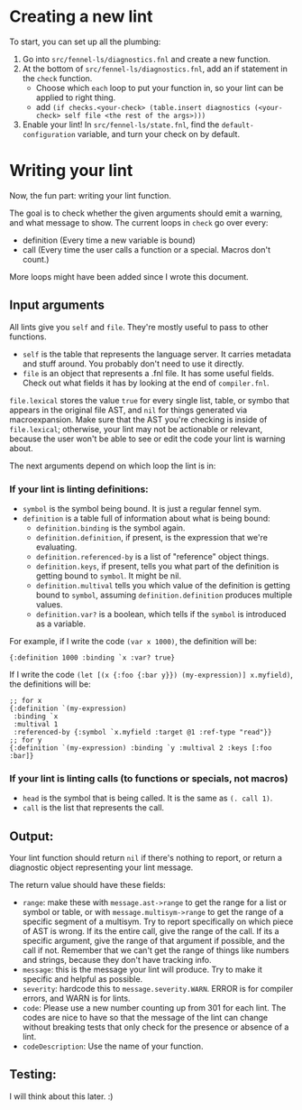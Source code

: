 # Creating a new lint
To start, you can set up all the plumbing:

1. Go into `src/fennel-ls/diagnostics.fnl` and create a new function.
2. At the bottom of `src/fennel-ls/diagnostics.fnl`, add an if statement in the
   `check` function.
    * Choose which `each` loop to put your function in, so your lint can be
      applied to right thing.
    * add `(if checks.<your-check> (table.insert diagnostics (<your-check> self file <the rest of the args>)))`
3. Enable your lint! In `src/fennel-ls/state.fnl`, find the
   `default-configuration` variable, and turn your check on by default.

# Writing your lint
Now, the fun part: writing your lint function.

The goal is to check whether the given arguments should emit a warning, and
what message to show. The current loops in `check` go over every:
* definition (Every time a new variable is bound)
* call (Every time the user calls a function or a special. Macros don't count.)

More loops might have been added since I wrote this document.

## Input arguments
All lints give you `self` and `file`. They're mostly useful to pass to other
functions.
* `self` is the table that represents the language server. It carries metadata
  and stuff around. You probably don't need to use it directly.
* `file` is an object that represents a .fnl file. It has some useful fields.
  Check out what fields it has by looking at the end of `compiler.fnl`.

`file.lexical` stores the value `true` for every single list, table, or symbo
that appears in the original file AST, and `nil` for things generated via
macroexpansion. Make sure that the AST you're checking is inside of
`file.lexical`; otherwise, your lint may not be actionable or relevant, because
the user won't be able to see or edit the code your lint is warning about.

The next arguments depend on which loop the lint is in:
### If your lint is linting definitions:
* `symbol` is the symbol being bound. It is just a regular fennel sym.
* `definition` is a table full of information about what is being bound:
  * `definition.binding` is the symbol again.
  * `definition.definition`, if present, is the expression that we're
    evaluating.
  * `definition.referenced-by` is a list of "reference" object things.
  * `definition.keys`, if present, tells you what part of the definition is
    getting bound to `symbol`. It might be nil.
  * `definition.multival` tells you which value of the definition is getting
    bound to `symbol`, assuming `definition.definition` produces multiple
    values.
  * `definition.var?` is a boolean, which tells if the `symbol` is introduced
    as a variable.

For example, if I write the code `(var x 1000)`, the definition will be:
```fnl
{:definition 1000 :binding `x :var? true}
```
If I write the code `(let [(x {:foo {:bar y}}) (my-expression)] x.myfield)`,
the definitions will be:
```fnl
;; for x
{:definition `(my-expression)
 :binding `x
 :multival 1
 :referenced-by {:symbol `x.myfield :target @1 :ref-type "read"}}
;; for y
{:definition `(my-expression) :binding `y :multival 2 :keys [:foo :bar]}
```

### If your lint is linting calls (to functions or specials, not macros)
* `head` is the symbol that is being called. It is the same as `(. call 1)`.
* `call` is the list that represents the call.

## Output:
Your lint function should return `nil` if there's nothing to report, or
return a diagnostic object representing your lint message.

The return value should have these fields:

* `range`: make these with `message.ast->range` to get the range for a list or
  symbol or table, or with `message.multisym->range` to get the range of a
  specific segment of a multisym. Try to report specifically on which piece of
  AST is wrong. If its the entire call, give the range of the call. If its a
  specific argument, give the range of that argument if possible, and the call
  if not. Remember that we can't get the range of things like numbers and
  strings, because they don't have tracking info.
* `message`: this is the message your lint will produce. Try to make it
  specific and helpful as possible.
* `severity`: hardcode this to `message.severity.WARN`. ERROR is for compiler
  errors, and WARN is for lints.
* `code`: Please use a new number counting up from 301 for each lint. The codes
  are nice to have so that the message of the lint can change without breaking
  tests that only check for the presence or absence of a lint.
* `codeDescription`: Use the name of your function.

## Testing:
I will think about this later. :)
